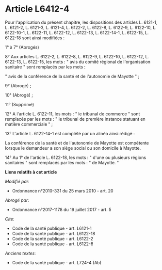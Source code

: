# Article L6412-4

Pour l'application du présent chapitre, les dispositions des articles  L. 6121-1, L. 6121-2, L. 6121-3, L. 6121-4, L. 6122-2,
L. 6122-8, L.  6122-9, L. 6122-10, L. 6122-10-1, L. 6122-11, L. 6122-12, L. 6122-13, L.  6122-14-1, L. 6122-15, L. 6122-18
sont ainsi modifiées : 

1° à 7° (Abrogés) 

8° Aux articles L. 6122-2, L. 6122-8, L. 6122-9, L. 6122-10, L. 6122-12, L. 6122-13, L. 6122-15, les mots : " avis du comité
régional de l'organisation sanitaire " sont remplacés par les mots : 

" avis de la conférence de la santé et de l'autonomie de Mayotte " ; 

9° (Abrogé) ;

10° (Abrogé) ; 

11° (Supprimé)

12°  A l'article L. 6122-11, les mots : " le tribunal de commerce " sont  remplacés par les mots : " le tribunal de première
instance statuant en  matière commerciale " ; 

13° L'article L. 6122-14-1 est complété par un alinéa ainsi rédigé : 

La  conférence de la santé et de l'autonomie de Mayotte est compétente  lorsque le demandeur a son siège social ou son
domicile à Mayotte. 

14° Au 1° de l'article L. 6122-18, les mots : " d'une ou plusieurs régions sanitaires " sont remplacés par les mots : " de
Mayotte. "

**Liens relatifs à cet article**

_Modifié par_:

  - Ordonnance n°2010-331 du 25 mars 2010 - art. 20

_Abrogé par_:

  - Ordonnance n°2017-1178 du 19 juillet 2017 - art. 5

_Cite_:

  - Code de la santé publique - art. L6121-1
  - Code de la santé publique - art. L6122-18
  - Code de la santé publique - art. L6122-2
  - Code de la santé publique - art. L6122-8

_Anciens textes_:

  - Code de la santé publique - art. L724-4 (Ab)
